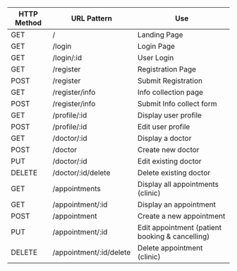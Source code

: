 | HTTP Method | URL Pattern             | Use                                              |
|------------ | ------------------------|--------------------------------------------------|
| GET         | /                       | Landing Page                                     |
| GET         | /login                  | Login Page                                       |
| GET         | /login/:id              | User Login                                       |
| GET         | /register               | Registration Page                                |
| POST        | /register               | Submit Registration                              |
| GET         | /register/info          | Info collection page                             |
| POST        | /register/info          | Submit Info collect form                         |
| GET         | /profile/:id            | Display user profile                             |
| POST        | /profile/:id            | Edit user profile                                |
| GET         | /doctor/:id             | Display a doctor                                 |
| POST        | /doctor                 | Create new doctor                                |
| PUT         | /doctor/:id             | Edit existing doctor                             |
| DELETE      | /doctor/:id/delete      | Delete existing doctor                           |
| GET         | /appointments           | Display all appointments (clinic)                |
| GET         | /appointment/:id        | Display an appointment                           |
| POST        | /appointment            | Create a new appointment                         |
| PUT         | /appointment/:id        | Edit appointment (patient booking & cancelling)  |
| DELETE      | /appointment/:id/delete | Delete appointment (clinic)                      |